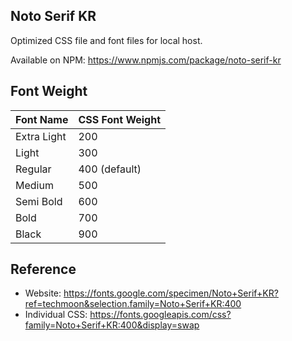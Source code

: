 ## Noto Serif KR

Optimized CSS file and font files for local host.

Available on NPM: https://www.npmjs.com/package/noto-serif-kr


## Font Weight

| Font Name | CSS Font Weight |
|---|---|
| Extra Light | 200 |
| Light | 300 |
| Regular | 400 (default) |
| Medium | 500 |
| Semi Bold | 600 |
| Bold | 700 |
| Black | 900 |


## Reference

- Website: https://fonts.google.com/specimen/Noto+Serif+KR?ref=techmoon&selection.family=Noto+Serif+KR:400
- Individual CSS: https://fonts.googleapis.com/css?family=Noto+Serif+KR:400&display=swap
